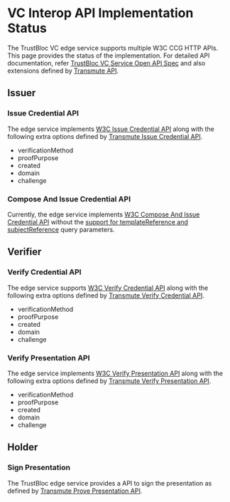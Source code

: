 # VC Interop API Implementation Status

The TrustBloc VC edge service supports multiple W3C CCG HTTP APIs. This page provides the status of the implementation. For detailed API documentation, refer [TrustBloc VC Service Open API Spec](openapi_demo.md) and also extensions defined by [Transmute API](https://transmute-industries.github.io/vc-http-api).


## Issuer
### Issue Credential API
The edge service implements [W3C Issue Credential API](https://w3c-ccg.github.io/vc-issuer-http-api/index.html#/internal/issueCredential) along 
with the following extra options defined by [Transmute Issue Credential API](https://transmute-industries.github.io/vc-http-api/#/Issuer/issueCredential).
- verificationMethod 
- proofPurpose
- created
- domain
- challenge

### Compose And Issue Credential API
Currently, the edge service implements [W3C Compose And Issue Credential API](https://w3c-ccg.github.io/vc-issuer-http-api/index.html#/internal/composeAndIssueCredential) 
without the [support for templateReference and subjectReference](https://github.com/trustbloc/edge-service/issues/144) query parameters.


## Verifier
### Verify Credential API
The edge service supports [W3C Verify Credential API](https://w3c-ccg.github.io/vc-verifier-http-api/index.html#/internal/verifyCredential) along 
with the following extra options defined by [Transmute Verify Credential API](https://transmute-industries.github.io/vc-http-api/#/Verifier/verifyCredential).
- verificationMethod 
- proofPurpose
- created
- domain
- challenge

### Verify Presentation API
The edge service implements [W3C Verify Presentation API](https://w3c-ccg.github.io/vc-verifier-http-api/index.html#/internal/verifyPresentation) along 
with the following extra options defined by [Transmute Verify Presentation API](https://transmute-industries.github.io/vc-http-api/#/Verifier/verifyPresentation).
- verificationMethod 
- proofPurpose
- created
- domain
- challenge


## Holder
### Sign Presentation
The TrustBloc edge service provides a API to sign the presentation as defined by [Transmute Prove Presentation API](https://transmute-industries.github.io/vc-http-api/#/Holder/provePresentation).
